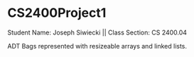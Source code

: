 # CS2400Project1
  Student Name: Joseph Siwiecki ||
  Class Section: CS 2400.04

ADT Bags represented with resizeable arrays and linked lists.
